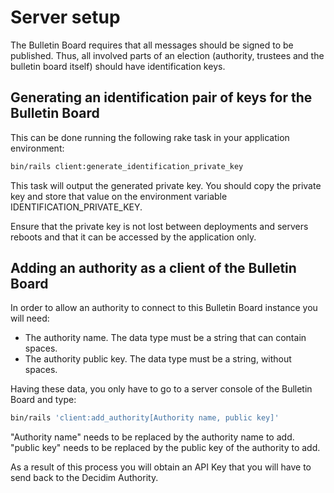 # Server setup

The Bulletin Board requires that all messages should be signed to be published. Thus, all involved parts of an election (authority, trustees and the bulletin board itself) should have identification keys.

## Generating an identification pair of keys for the Bulletin Board

This can be done running the following rake task in your application environment:

```bash
bin/rails client:generate_identification_private_key
```

This task will output the generated private key. You should copy the private key and store that value on the environment variable IDENTIFICATION_PRIVATE_KEY.

Ensure that the private key is not lost between deployments and servers reboots and that it can be accessed by the application only.

## Adding an authority as a client of the Bulletin Board

In order to allow an authority to connect to this Bulletin Board instance you will need:

* The authority name. The data type must be a string that can contain spaces.
* The authority public key. The data type must be a string, without spaces.

Having these data, you only have to go to a server console of the Bulletin Board and type:

```bash
bin/rails 'client:add_authority[Authority name, public key]'
```

"Authority name" needs to be replaced by the authority name to add.
"public key" needs to be replaced by the public key of the authority to add.

As a result of this process you will obtain an API Key that you will have to send back to the Decidim Authority.
